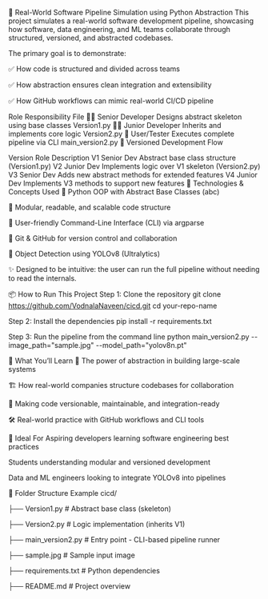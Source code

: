 🚀 Real-World Software Pipeline Simulation using Python Abstraction
This project simulates a real-world software development pipeline, showcasing how software, data engineering, and ML teams collaborate through structured, versioned, and abstracted codebases.

The primary goal is to demonstrate:

✅ How code is structured and divided across teams

✅ How abstraction ensures clean integration and extensibility

✅ How GitHub workflows can mimic real-world CI/CD pipeline

Role	Responsibility	File
👨‍💼 Senior Developer	Designs abstract skeleton using base classes	Version1.py
👨‍💻 Junior Developer	Inherits and implements core logic	Version2.py
🧪 User/Tester	Executes complete pipeline via CLI	main_version2.py
🔁 Versioned Development Flow

Version	Role	Description
V1	Senior Dev	Abstract base class structure (Version1.py)
V2	Junior Dev	Implements logic over V1 skeleton (Version2.py)
V3	Senior Dev	Adds new abstract methods for extended features
V4	Junior Dev	Implements V3 methods to support new features
🧰 Technologies & Concepts Used
🔹 Python OOP with Abstract Base Classes (abc)

🔹 Modular, readable, and scalable code structure

🔹 User-friendly Command-Line Interface (CLI) via argparse

🔹 Git & GitHub for version control and collaboration

🔹 Object Detection using YOLOv8 (Ultralytics)

✨ Designed to be intuitive: the user can run the full pipeline without needing to read the internals.

📦 How to Run This Project
Step 1: Clone the repository
git clone https://github.com/VodnalaNaveen/cicd.git cd your-repo-name

Step 2: Install the dependencies
pip install -r requirements.txt

Step 3: Run the pipeline from the command line
python main_version2.py --image_path="sample.jpg" --model_path="yolov8n.pt"

🧠 What You’ll Learn
🧩 The power of abstraction in building large-scale systems

🏗️ How real-world companies structure codebases for collaboration

🔄 Making code versionable, maintainable, and integration-ready

🛠️ Real-world practice with GitHub workflows and CLI tools

📍 Ideal For
Aspiring developers learning software engineering best practices

Students understanding modular and versioned development

Data and ML engineers looking to integrate YOLOv8 into pipelines

📁 Folder Structure Example
cicd/

├── Version1.py         # Abstract base class (skeleton)

├── Version2.py         # Logic implementation (inherits V1)

├── main_version2.py    # Entry point - CLI-based pipeline runner

├── sample.jpg          # Sample input image

├── requirements.txt    # Python dependencies

├── README.md           # Project overview
